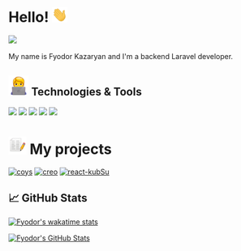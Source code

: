# Hello! <img src="https://raw.githubusercontent.com/leanlord/leanlord/master/wave.gif" width="30px" height="30px"> 

![](https://visitor-badge.glitch.me/badge?page_id=da-blackest-funeral.da-blackest-funeral)

My name is Fyodor Kazaryan and I'm a backend Laravel developer.

## <img src="https://raw.githubusercontent.com/heydrdev/devtools/main/emojis/telegram/technologist.gif" width="40px" height="40px"> Technologies & Tools

![](https://img.shields.io/badge/Editor-PhpStorm-informational?style=flat&logo=PhpStorm&color=68829E)
![](https://img.shields.io/badge/Code-PHP-informational?style=flat&logo=PHP&color=8993be)
![](https://img.shields.io/badge/Code-Laravel-informational?style=flat&logo=Laravel&color=ff291a)
![](https://img.shields.io/badge/DB-MySQL-informational?style=flat&logo=MySQL)
![](https://img.shields.io/badge/Tools-Vagrant-informational?style=flat&logo=Vagrant&logoColor=1560f8&color=1560f8)

# <img src="https://raw.githubusercontent.com/heydrdev/devtools/main/emojis/telegram/memo.gif" width="35px" height="35px"> My projects
<p align="left">
  <a href="https://github.com/da-blackest-funeral/coys"><img width="282" src="https://denvercoder1-github-readme-stats.vercel.app/api/pin/?username=da-blackest-funeral&repo=coys&theme=react&bg_color=1F222E&title_color=F85D7F&icon_color=F8D866&hide_border=true&show_icons=false" alt="coys"></a>
  <a href="https://github.com/leanlord/creo"><img width="282" src="https://denvercoder1-github-readme-stats.vercel.app/api/pin/?username=leanlord&repo=creo&theme=react&bg_color=1F222E&title_color=F85D7F&icon_color=F8D866&hide_border=true&show_icons=false" alt="creo"></a>
<!--   <a href="https://github.com/da-blackest-funeral/auto-shop"><img width="282" src="https://denvercoder1-github-readme-stats.vercel.app/api/pin/?username=da-blackest-funeral&repo=auto-shop&theme=react&bg_color=1F222E&title_color=F85D7F&icon_color=F8D866&hide_border=true&show_icons=false" alt="auto-shop"></a> -->
  <a href="https://github.com/sl14888/react-kubSu"><img width="282" src="https://denvercoder1-github-readme-stats.vercel.app/api/pin/?username=sl14888&repo=react-kubSu&theme=react&bg_color=1F222E&title_color=F85D7F&icon_color=F8D866&hide_border=true&show_icons=false" alt="react-kubSu"></a>
  
## &#x1f4c8; GitHub Stats
[![Fyodor's wakatime stats](https://github-readme-stats.vercel.app/api/wakatime?username=fyodor_kazaryan&layout=compact&langs_count=6)](https://wakatime.com/@fyodor_kazaryan)

<a href="https://github.com/da-blackest-funeral">
  <img align="center" src="https://github-readme-stats.vercel.app/api?username=da-blackest-funeral&show_icons=true&line_height=27&count_private=true&title_color=black&text_color=black&icon_color=2bbc8a&bg_color=white" alt="Fyodor's GitHub Stats" />
</a>
